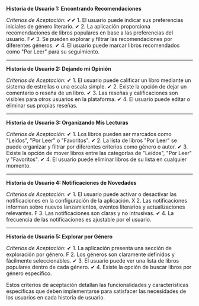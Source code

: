**Historia de Usuario 1: Encontrando Recomendaciones**

*Criterios de Aceptación:*
✔✔ 1. El usuario puede indicar sus preferencias iniciales de género literario.
✔ 2. La aplicación proporciona recomendaciones de libros populares en base a las preferencias del usuario.
F✔ 3. Se pueden explorar y filtrar las recomendaciones por diferentes géneros.
✔ 4. El usuario puede marcar libros recomendados como "Por Leer" para su seguimiento.

---

**Historia de Usuario 2: Dejando mi Opinión**

*Criterios de Aceptación:*
✔ 1. El usuario puede calificar un libro mediante un sistema de estrellas o una escala simple.
✔ 2. Existe la opción de dejar un comentario o reseña de un libro.
✔ 3. Las reseñas y calificaciones son visibles para otros usuarios en la plataforma.
✔ 4. El usuario puede editar o eliminar sus propias reseñas.

---

**Historia de Usuario 3: Organizando Mis Lecturas**

*Criterios de Aceptación:*
✔ 1. Los libros pueden ser marcados como "Leídos", "Por Leer" o "Favoritos".
✔ 2. La lista de libros "Por Leer" se puede organizar y filtrar por diferentes criterios como género o autor.
✔ 3. Existe la opción de mover libros entre las categorías de "Leídos", "Por Leer" y "Favoritos".
✔ 4. El usuario puede eliminar libros de su lista en cualquier momento.

---

**Historia de Usuario 4: Notificaciones de Novedades**

*Criterios de Aceptación:*
✔ 1. El usuario puede activar o desactivar las notificaciones en la configuración de la aplicación.
X 2. Las notificaciones informan sobre nuevos lanzamientos, eventos literarios y actualizaciones relevantes.
F 3. Las notificaciones son claras y no intrusivas.
✔ 4. La frecuencia de las notificaciones es ajustable por el usuario.

---

**Historia de Usuario 5: Explorar por Género**

*Criterios de Aceptación:*
✔ 1. La aplicación presenta una sección de exploración por género.
F 2. Los géneros son claramente definidos y fácilmente seleccionables.
✔ 3. El usuario puede ver una lista de libros populares dentro de cada género.
✔ 4. Existe la opción de buscar libros por género específico.

Estos criterios de aceptación detallan las funcionalidades y características específicas que deben implementarse para satisfacer las necesidades de los usuarios en cada historia de usuario.